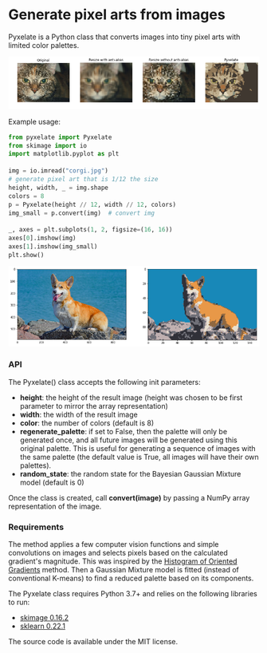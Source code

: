 # Generate pixel arts from images
Pyxelate is a Python class that converts images into tiny pixel arts with limited color palettes.

![Definitely not cherry picking](cat.png)

Example usage:
```python
from pyxelate import Pyxelate
from skimage import io
import matplotlib.pyplot as plt

img = io.imread("corgi.jpg")
# generate pixel art that is 1/12 the size
height, width, _ = img.shape 
colors = 8
p = Pyxelate(height // 12, width // 12, colors)
img_small = p.convert(img)  # convert img

_, axes = plt.subplots(1, 2, figsize=(16, 16))
axes[0].imshow(img)
axes[1].imshow(img_small)
plt.show()
``` 
![God boye](corgi.png)

### API

The Pyxelate() class accepts the following init parameters:
- **height**: the height of the result image (height was chosen to be first parameter to mirror the array representation)
- **width**: the width of the result image
- **color**: the number of colors (default is 8)
- **regenerate_palette**: if set to False, then the palette will only be generated once, and all future images will be generated using this original palette. This is useful for generating a sequence of images with the same palette (the default value is True, all images will have their own palettes).
- **random_state**: the random state for the Bayesian Gaussian Mixture model (default is 0)

Once the class is created, call **convert(image)** by passing a NumPy array representation of the image.  

### Requirements
The method applies a few computer vision functions and simple convolutions on images and selects pixels based on the calculated gradient's magnitude. 
This was inspired by the [Histogram of Oriented Gradients](https://scikit-image.org/docs/dev/auto_examples/features_detection/plot_hog.html) method.
Then a Gaussian Mixture model is fitted (instead of conventional K-means) to find a reduced palette based on its components.

The Pyxelate class requires Python 3.7+ and relies on the following libraries to run:
- [skimage 0.16.2](https://scikit-image.org/)
- [sklearn 0.22.1](https://scikit-learn.org/stable/)

The source code is available under the MIT license.
